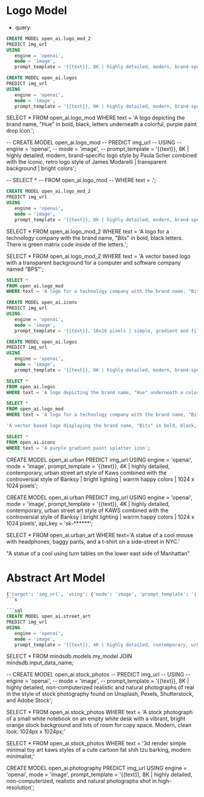 # Logo Model

- query: 

```sql
CREATE MODEL open_ai.logo_mod_2
PREDICT img_url
USING
   engine = 'openai',
   mode = 'image',
   prompt_template = '{{text}}, 8K | highly detailed, modern, brand-specific logo style by Paula Scher combined with the abstract, colorful logo design style of Tinker Hatfield | transparent background | bright colors';
```

```sql
CREATE MODEL open_ai.logos
PREDICT img_url
USING
   engine = 'openai',
   mode = 'image',
   prompt_template = '{{text}}, 8K | highly detailed, modern, brand-specific logo style by Paula Scher combined with the iconic, retro logo style of James Modarelli | transparent background | bright colors'
```

SELECT * 
FROM open_ai.logo_mod 
WHERE text = 'A logo depicting the brand name, "Hue" in bold, black, letters underneath a colorful, purple paint drop icon.';

-- CREATE MODEL open_ai.logo_mod
-- PREDICT img_url
-- USING
--    engine = 'openai',
--    mode = 'image',
--    prompt_template = '{{text}}, 8K | highly detailed, modern, brand-specific logo style by Paula Scher combined with the iconic, retro logo style of James Modarelli | transparent background | bright colors';

-- SELECT * 
-- FROM open_ai.logo_mod 
-- WHERE text = .';


```sql
CREATE MODEL open_ai.logo_mod_2
PREDICT img_url
USING
   engine = 'openai',
   mode = 'image',
   prompt_template = '{{text}}, 8K | highly detailed, modern, brand-specific logo style by Paula Scher combined with the abstract, colorful logo design style of Tinker Hatfield | transparent background | bright colors';
```
SELECT * 
FROM open_ai.logo_mod_2 
WHERE text = 'A logo for a technology company with the brand name, "Bits" in bold, black letters. There is green matrix code inside of the letters.';

SELECT * 
FROM open_ai.logo_mod_2 
WHERE text = 'A vector based logo with a transparent background for a computer and software company named "BPS"';


```sql
SELECT * 
FROM open_ai.logo_mod
WHERE text = 'A logo for a technology company with the brand name, "Bits" in bold, black letters. There is green matrix code inside of the letters.';
```


```sql
CREATE MODEL open_ai.icons
PREDICT img_url
USING
   engine = 'openai',
   mode = 'image',
   prompt_template = '{{text}}, 16x16 pixels | simple, gradient and fill line icon style by Adobe Stock and Shutterstuck | transparent background | bright colors';
```

```sql
CREATE MODEL open_ai.logos
PREDICT img_url
USING
   engine = 'openai',
   mode = 'image',
   prompt_template = '{{text}}, 8K | highly detailed, modern, brand-specific logo style by Paula Scher combined with the iconic, retro logo style of James Modarelli | transparent background | bright colors'
```

```sql
SELECT * 
FROM open_ai.logos 
WHERE text = 'A logo depicting the brand name, "Hue" underneath a colorful, purple paint drop icon.';
```

```sql
SELECT * 
FROM open_ai.logo_mod
WHERE text = 'A logo for a technology company with the brand name, "Bits" in bold, black letters. Circuit board designs are inside of the letters.';
```
```sql
'A vector based logo displaying the brand name, "Bits" in bold, black, letters. Circuit board design mixed into the letters. Transparent background.';
```
```sql
SELECT * 
FROM open_ai.icons
WHERE text = 'A purple gradient paint splatter icon';
```



CREATE MODEL open_ai.urban
PREDICT img_url
USING
   engine = 'openai',
   mode = 'image',
   prompt_template = '{{text}}, 4K | highly detailed, contemporary, urban street art style of Kaws combined with the controversial style of Banksy | bright lighting | warrm happy colors | 1024 x 1024 pixels';



CREATE MODEL open_ai.urban
PREDICT img_url
USING
engine = 'openai',
mode = 'image',
prompt_template = '{{text}}, 4K | highly detailed, contemporary, urban street art style of KAWS combined with the controversial style of Banksy | bright lighting | warrm happy colors | 1024 x 1024 pixels',
api_key = 'sk-******';



SELECT *
FROM open_ai.urban_art
WHERE text='A statue of a cool mouse with headphones, baggy pants, and a t-shirt on a side-street in NYC.'

"A statue of a cool using turn tables on the lower east side of Manhattan"






# Abstract Art Model


```sql
{'target': 'img_url', 'using': {'mode': 'image', 'prompt_template': '{{text}}, 8K | highly detailed abstract painting style by Jackson Pollock combined with Piet Mondrian |  cinematic lighting | happy colors'}}
```s

```sql
CREATE MODEL open_ai.street_art
PREDICT img_url
USING
   engine = 'openai',
   mode = 'image',
   prompt_template = '{{text}}, 4K | highly detailed, contemporary, urban street art style of Kaws combined with the controversial style of Banksy | bright lighting | warrm happy colors | 1024 x 1024 pixels';
```

SELECT * FROM mindsdb.models.my_model JOIN mindsdb.input_data_name;   

-- CREATE MODEL open_ai.stock_photos
-- PREDICT img_url
-- USING
--    engine = 'openai',
--    mode = 'image',
--    prompt_template = '{{text}}, 8K | highly detailed, non-computerized realistic and natural photographs of real in the style of stock photography found on Unsplash, Pexels, Shutterstock, and Adobe Stock';



SELECT * 
FROM open_ai.stock_photos
WHERE text = 'A stock photograph of a small white notebook on an empty white desk with a vibrant, bright orange stock background and lots of room for copy space. Modern, clean look. 1024px x 1024px;'


SELECT * 
FROM open_ai.stock_photos
WHERE text = '3d render simple minimal toy art kaws styles of a cute cartoon fat shih tzu barking, modern minimalist;'


CREATE MODEL open_ai.photography
PREDICT img_url
USING
   engine = 'openai',
   mode = 'image',
   prompt_template = '{{text}}, 8K | highly detailed, non-computerized, realistic and natural photographs shot in high-resolution';